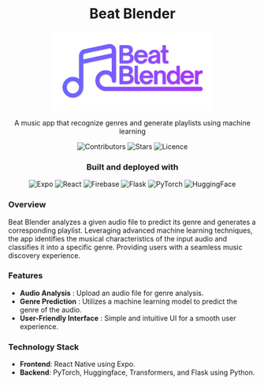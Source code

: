<div align="center">

# **Beat Blender**

<img src='frontend/assets/beat-blender-gradient-256.png' width="320px" alt="logo" />

A music app that recognize genres and generate playlists using machine learning

<!--
<img src="assets/20240526_131350_Screenshot_113.png" width="80%" alt="home" />
<img src="assets/20240526_131350_Screenshot_121.png" width="80%" alt="discover" />
<img src="assets/20240526_131350_Screenshot_139.png" width="80%" alt="post" />
-->

![Contributors](https://img.shields.io/github/contributors/Rajeenthan05/beat-blender?style=for-the-badge&color=%236b2e99&logoSize=auto&labelColor=%23353535)
![Stars](https://img.shields.io/github/stars/Rajeenthan05/beat-blender?style=for-the-badge&color=%236b2e99&logoSize=auto&labelColor=%23353535)
![Licence](https://img.shields.io/github/license/Rajeenthan05/beat-blender?style=for-the-badge&color=%236b2e99&logoSize=auto&labelColor=%23353535)

### Built and deployed with

![Expo](https://img.shields.io/badge/Expo-20232A?style=for-the-badge&logo=expo&logoColor=%23ffffff&color=%236b2e99&logoSize=auto&labelColor=%23353535)
![React](https://img.shields.io/badge/React%20Native-20232A?style=for-the-badge&logo=react&logoColor=%23ffffff&color=%236b2e99&logoSize=auto&labelColor=%23353535)
![Firebase](https://img.shields.io/badge/firebase-ffca28?style=for-the-badge&logo=firebase&logoColor=%23ffffff&color=%236b2e99&logoSize=auto&labelColor=%23353535)
![Flask](https://img.shields.io/badge/flask-ffca28?style=for-the-badge&logo=flask&logoColor=%23ffffff&color=%236b2e99&logoSize=auto&labelColor=%23353535)
![PyTorch](https://img.shields.io/badge/pytorch-ffca28?style=for-the-badge&logo=pytorch&logoColor=%23ffffff&color=%236b2e99&logoSize=auto&labelColor=%23353535)
![HuggingFace](https://img.shields.io/badge/huggingface-ffca28?style=for-the-badge&logo=huggingface&logoColor=%23ffffff&color=%236b2e99&logoSize=auto&labelColor=%23353535)

</div>

### Overview

Beat Blender analyzes a given audio file to predict its genre and generates a corresponding playlist. Leveraging advanced machine learning techniques, the app identifies the musical characteristics of the input audio and classifies it into a specific genre. Providing users with a seamless music discovery experience.

### Features

-   **Audio Analysis** : Upload an audio file for genre analysis.
-   **Genre Prediction** : Utilizes a machine learning model to predict the genre of the audio.
-   **User-Friendly Interface** : Simple and intuitive UI for a smooth user experience.

### Technology Stack

-   **Frontend**: React Native using Expo.
-   **Backend**: PyTorch, Huggingface, Transformers, and Flask using Python.

